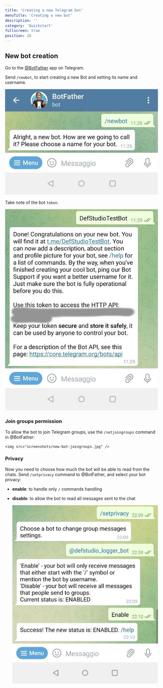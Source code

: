```yaml
---
title: 'Creating a new Telegram bot'
menuTitle: 'Creating a new bot'
description: ''
category: 'Quickstart'
fullscreen: true 
position: 20
---
```


## New bot creation
Go to the [@BotFather](https://t.me/botfather) app on Telegram.

Send `/newbot`, to start creating a new Bot and setting its name and username.

<img src="screenshots/new-bot.jpg" />

Take note of the bot `token`.

<img src="screenshots/new-bot-token.jpg" />

### Join groups permission

To allow the bot to join Telegram groups, use the `/setjoingroups` command in @BotFather:

    <img src="screenshots/new-bot-joingroups.jpg" />

### Privacy
Now you need to choose how much the bot will be able to read from the chats. Send `/setprivacy` command to @BotFather, and select your bot privacy:

  - **enable**: to handle only `/` commands handling
  - **disable**: to allow the bot to read all messages sent to the chat

    <img src="screenshots/new-bot-setprivacy.jpg" />
